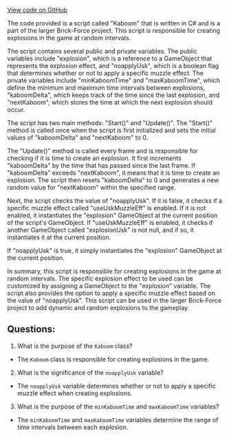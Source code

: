 [View code on GitHub](https://github.com/TieHaxJan/Brick-Force/Assembly-CSharp\Kaboom.cs)

The code provided is a script called "Kaboom" that is written in C# and is a part of the larger Brick-Force project. This script is responsible for creating explosions in the game at random intervals.

The script contains several public and private variables. The public variables include "explosion", which is a reference to a GameObject that represents the explosion effect, and "noapplyUsk", which is a boolean flag that determines whether or not to apply a specific muzzle effect. The private variables include "minKaboomTime" and "maxKaboomTime", which define the minimum and maximum time intervals between explosions, "kaboomDelta", which keeps track of the time since the last explosion, and "nextKaboom", which stores the time at which the next explosion should occur.

The script has two main methods: "Start()" and "Update()". The "Start()" method is called once when the script is first initialized and sets the initial values of "kaboomDelta" and "nextKaboom" to 0.

The "Update()" method is called every frame and is responsible for checking if it is time to create an explosion. It first increments "kaboomDelta" by the time that has passed since the last frame. If "kaboomDelta" exceeds "nextKaboom", it means that it is time to create an explosion. The script then resets "kaboomDelta" to 0 and generates a new random value for "nextKaboom" within the specified range.

Next, the script checks the value of "noapplyUsk". If it is false, it checks if a specific muzzle effect called "useUskMuzzleEff" is enabled. If it is not enabled, it instantiates the "explosion" GameObject at the current position of the script's GameObject. If "useUskMuzzleEff" is enabled, it checks if another GameObject called "explosionUsk" is not null, and if so, it instantiates it at the current position.

If "noapplyUsk" is true, it simply instantiates the "explosion" GameObject at the current position.

In summary, this script is responsible for creating explosions in the game at random intervals. The specific explosion effect to be used can be customized by assigning a GameObject to the "explosion" variable. The script also provides the option to apply a specific muzzle effect based on the value of "noapplyUsk". This script can be used in the larger Brick-Force project to add dynamic and random explosions to the gameplay.
## Questions: 
 1. What is the purpose of the `Kaboom` class?
- The `Kaboom` class is responsible for creating explosions in the game.

2. What is the significance of the `noapplyUsk` variable?
- The `noapplyUsk` variable determines whether or not to apply a specific muzzle effect when creating explosions.

3. What is the purpose of the `minKaboomTime` and `maxKaboomTime` variables?
- The `minKaboomTime` and `maxKaboomTime` variables determine the range of time intervals between each explosion.